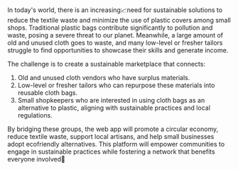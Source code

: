 In today's world, there is an increasing📈need for sustainable solutions to reduce the textile waste and minimize the use of plastic covers among small shops.
Traditional plastic bags contribute significantly to pollution and waste, posing a severe threat to our planet. Meanwhile, a large amount of old and unused
cloth goes to waste, and many low-level or fresher tailors struggle to find opportunities to showcase their skills and generate income.

The challenge is to create a sustainable marketplace that connects:
1. Old and unused cloth vendors who have surplus materials.
2. Low-level or fresher tailors who can repurpose these materials into reusable cloth bags.
3. Small shopkeepers who are interested in using cloth bags as an alternative to plastic, aligning with sustainable practices and local regulations.
   
By bridging these groups, the web app will promote a circular economy, reduce textile waste, support local artisans, and help small businesses adopt ecofriendly alternatives.
This platform will empower communities to engage in sustainable practices while fostering a network that benefits everyone involved🤗
